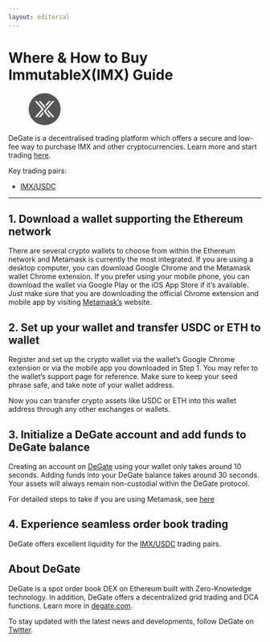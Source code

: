 ```yaml
---
layout: editorial
---
```


# Where & How to Buy ImmutableX(IMX) Guide

<figure><img src="../.gitbook/assets/imx_0xf57e7e7c23978c3caec3c3548e3d615c346e79ff1716275634013.jpg" alt="IMX" width="64" style="border-radius: 50%;"><figcaption></figcaption></figure>

DeGate is a decentralised trading platform which offers a secure and low-fee way to purchase IMX and other cryptocurrencies. Learn more and start trading [here](https://app.degate.com/trade/USDC/0xf57e7e7c23978c3caec3c3548e3d615c346e79ff?utm_source=howtobuy).&#x20;

Key trading pairs:

* [IMX/USDC](https://app.degate.com/trade/USDC/0xf57e7e7c23978c3caec3c3548e3d615c346e79ff?utm_source=howtobuy)

***

## 1. Download a wallet supporting the Ethereum network

There are several crypto wallets to choose from within the Ethereum network and Metamask is currently the most integrated. If you are using a desktop computer, you can download Google Chrome and the Metamask wallet Chrome extension. If you prefer using your mobile phone, you can download the wallet via Google Play or the iOS App Store if it’s available. Just make sure that you are downloading the official Chrome extension and mobile app by visiting [Metamask’s](https://metamask.io/) website.

## 2. Set up your wallet and transfer USDC or ETH to wallet

Register and set up the crypto wallet via the wallet’s Google Chrome extension or via the mobile app you downloaded in Step 1. You may refer to the wallet’s support page for reference. Make sure to keep your seed phrase safe, and take note of your wallet address.&#x20;

Now you can transfer crypto assets like USDC or ETH into this wallet address through any other exchanges or wallets.

## 3. Initialize a DeGate account and add funds to DeGate balance

Creating an account on [DeGate](https://app.degate.com/?utm_source=IMX_howtobuy) using your wallet only takes around 10 seconds. Adding funds into your DeGate balance takes around 30 seconds. Your assets will always remain non-custodial within the DeGate protocol.

For detailed steps to take if you are using Metamask, see [here](https://docs.degate.com/v/product_en/main-features/wallet-connectivity/metamask)

## 4. Experience seamless order book trading

DeGate offers excellent liquidity for the [IMX/USDC](https://app.degate.com/trade/USDC/0xf57e7e7c23978c3caec3c3548e3d615c346e79ff?utm_source=howtobuy) trading pairs.&#x20;

## About DeGate

DeGate is a spot order book DEX on Ethereum built with Zero-Knowledge technology. In addition, DeGate offers a decentralized grid trading and DCA functions. Learn more in [degate.com](https://degate.com/?utm_source=IMX_howtobuy).

To stay updated with the latest news and developments, follow DeGate on [Twitter](https://twitter.com/degatedex).
